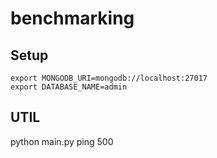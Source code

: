 # benchmarking

## Setup
```
export MONGODB_URI=mongodb://localhost:27017
export DATABASE_NAME=admin
```


## UTIL
python main.py ping 500